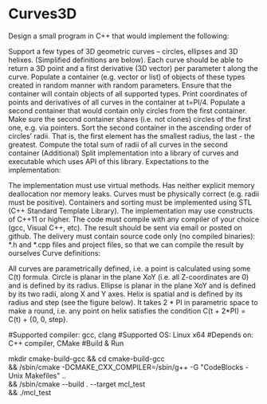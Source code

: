 # Curves3D
Design a small program in C++ that would implement the following:

Support a few types of 3D geometric curves – circles, ellipses and 3D helixes. (Simplified definitions are below). Each curve should be able to return a 3D point and a first derivative (3D vector) per parameter t along the curve.
Populate a container (e.g. vector or list) of objects of these types created in random manner with random parameters. Ensure that the container will contain objects of all supported types.
Print coordinates of points and derivatives of all curves in the container at t=PI/4.
Populate a second container that would contain only circles from the first container. Make sure the second container shares (i.e. not clones) circles of the first one, e.g. via pointers.
Sort the second container in the ascending order of circles’ radii. That is, the first element has the smallest radius, the last - the greatest.
Compute the total sum of radii of all curves in the second container
(Additional) Split implementation into a library of curves and executable which uses API of this library.
Expectations to the implementation:

The implementation must use virtual methods.
Has neither explicit memory deallocation nor memory leaks.
Curves must be physically correct (e.g. radii must be positive).
Containers and sorting must be implemented using STL (C++ Standard Template Library).
The implementation may use constructs of C++11 or higher.
The code must compile with any compiler of your choice (gcc, Visual C++, etc).
The result should be sent via email or posted on github. The delivery must contain source code only (no compiled binaries): *.h and *.cpp files and project files, so that we can compile the result by ourselves
Curve definitions:

All curves are parametrically defined, i.e. a point is calculated using some C(t) formula.
Circle is planar in the plane XoY (i.e. all Z-coordinates are 0) and is defined by its radius.
Ellipse is planar in the plane XoY and is defined by its two radii, along X and Y axes.
Helix is spatial and is defined by its radius and step (see the figure below). It takes 2 * PI in parametric space to make a round, i.e. any point on helix satisfies the condition C(t + 2*PI) = C(t) + {0, 0, step}.


#Supported compiler: gcc, clang
#Supported OS: Linux x64
#Depends on: C++ compiler, CMake
#Build & Run

mkdir cmake-build-gcc && cd cmake-build-gcc \
 && /sbin/cmake -DCMAKE_CXX_COMPILER=/sbin/g++ -G "CodeBlocks - Unix Makefiles" .. \
 && /sbin/cmake --build . --target mcl_test \
 && ./mcl_test
